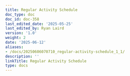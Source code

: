 ```yaml
---
title: Regular Activity Schedule
doc_type: doc
doc_id: doc-358
last_edited_date: '2025-05-25'
last_edited_by: Ryan Laird
version: '1.0'
weight: 2
date: '2025-06-12'
aliases:
- /docs/20250606070710_regular-activity-schedule_1_1/
description: ''
linkTitle: Regular Activity Schedule
type: docs
---
```


